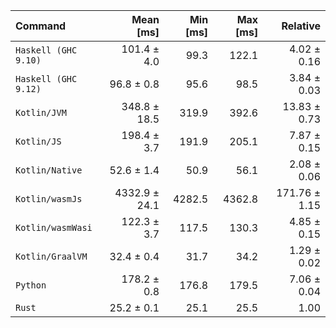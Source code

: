 | Command | Mean [ms] | Min [ms] | Max [ms] | Relative |
|:---|---:|---:|---:|---:|
| `Haskell (GHC 9.10)` | 101.4 ± 4.0 | 99.3 | 122.1 | 4.02 ± 0.16 |
| `Haskell (GHC 9.12)` | 96.8 ± 0.8 | 95.6 | 98.5 | 3.84 ± 0.03 |
| `Kotlin/JVM` | 348.8 ± 18.5 | 319.9 | 392.6 | 13.83 ± 0.73 |
| `Kotlin/JS` | 198.4 ± 3.7 | 191.9 | 205.1 | 7.87 ± 0.15 |
| `Kotlin/Native` | 52.6 ± 1.4 | 50.9 | 56.1 | 2.08 ± 0.06 |
| `Kotlin/wasmJs` | 4332.9 ± 24.1 | 4282.5 | 4362.8 | 171.76 ± 1.15 |
| `Kotlin/wasmWasi` | 122.3 ± 3.7 | 117.5 | 130.3 | 4.85 ± 0.15 |
| `Kotlin/GraalVM` | 32.4 ± 0.4 | 31.7 | 34.2 | 1.29 ± 0.02 |
| `Python` | 178.2 ± 0.8 | 176.8 | 179.5 | 7.06 ± 0.04 |
| `Rust` | 25.2 ± 0.1 | 25.1 | 25.5 | 1.00 |

